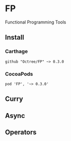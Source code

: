 # FP

Functional Programming Tools

## Install

### Carthage


```
github "Octree/FP" ~> 0.3.0
```

### CocoaPods

```
pod 'FP', '~> 0.3.0'
```


## Curry


## Async


## Operators